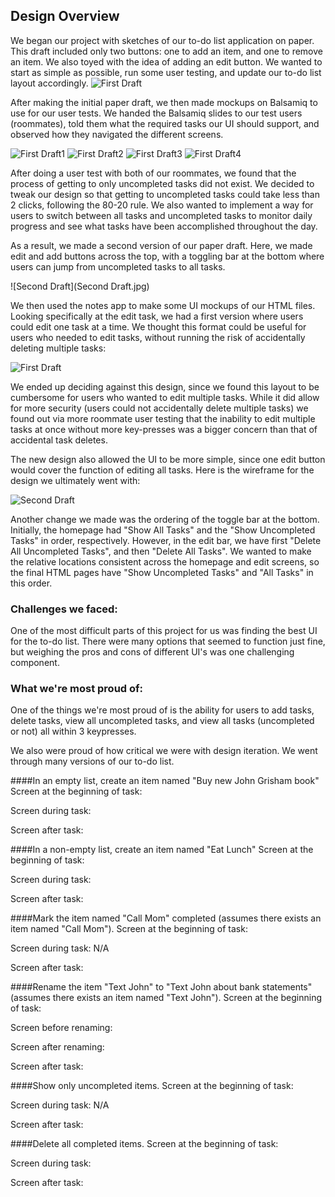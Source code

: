 ## Design Overview

We began our project with sketches of our to-do list application on paper. This draft included only two buttons: one to add an item, and one to remove an item. We also toyed with the idea of adding an edit button. We wanted to start as simple as possible, run some user testing, and update our to-do list layout accordingly.
![First Draft](FirstDraft.jpg)

After making the initial paper draft, we then made mockups on Balsamiq to use for our user tests. We handed the Balsamiq slides to our test users (roommates), told them what the required tasks our UI should support, and observed how they navigated the different screens.

![First Draft1](NoTasks.jpg)
![First Draft2](AddTask.jpg)
![First Draft3](OneTask.jpg)
![First Draft4](EditPage.jpg)

After doing a user test with both of our roommates, we found that the process of getting to only uncompleted tasks did not exist. We decided to tweak our design so that getting to uncompleted tasks could take less than 2 clicks, following the 80-20 rule. We also wanted to implement a way for users to switch between all tasks and uncompleted tasks to monitor daily progress and see what tasks have been accomplished throughout the day.

As a result, we made a second version of our paper draft. Here, we made edit and add buttons across the top, with a toggling bar at the bottom where users can jump from uncompleted tasks to all tasks.

![Second Draft](Second Draft.jpg)

We then used the notes app to make some UI mockups of our HTML files. Looking specifically at the edit task, we had a first version where users could edit one task at a time. We thought this format could be useful for users who needed to edit tasks, without running the risk of accidentally deleting multiple tasks:

![First Draft](EditFlowInitial.jpg)


We ended up deciding against this design, since we found this layout to be cumbersome for users who wanted to edit multiple tasks. While it did allow for more security (users could not accidentally delete multiple tasks) we found out via more roommate user testing that the inability to edit multiple tasks at once without more key-presses was a bigger concern than that of accidental task deletes. 

The new design also allowed the UI to be more simple, since one edit button would cover the function of editing all tasks. Here is the wireframe for the design we ultimately went with:

![Second Draft](EditFlowFinal.jpg)

Another change we made was the ordering of the toggle bar at the bottom. Initially, the homepage had "Show All Tasks" and the "Show Uncompleted Tasks" in order, respectively. However, in the edit bar, we have first "Delete All Uncompleted Tasks", and then "Delete All Tasks". We wanted to make the relative locations consistent across the homepage and edit screens, so the final HTML pages have "Show Uncompleted Tasks" and "All Tasks" in this order. 

### Challenges we faced:
One of the most difficult parts of this project for us was finding the best UI for the to-do list. There were many options that seemed to function just fine, but weighing the pros and cons of different UI's was one challenging component. 

### What we're most proud of:
One of the things we're most proud of is the ability for users to add tasks, delete tasks, view all uncompleted tasks, and view all tasks (uncompleted or not) all within 3 keypresses. 

We also were proud of how critical we were with design iteration. We went through many versions of our to-do list. 

####In an empty list, create an item named "Buy new John Grisham book"
Screen at the beginning of task:

Screen during task:

Screen after task:

####In a non-empty list, create an item named "Eat Lunch"
Screen at the beginning of task:

Screen during task:

Screen after task:

####Mark the item named "Call Mom" completed (assumes there exists an item named "Call Mom").
Screen at the beginning of task:

Screen during task: N/A

Screen after task:

####Rename the item "Text John" to "Text John about bank statements" (assumes there exists an item named "Text John").
Screen at the beginning of task:

Screen before renaming:

Screen after renaming:

Screen after task:

####Show only uncompleted items.
Screen at the beginning of task:

Screen during task: N/A

Screen after task:

####Delete all completed items.
Screen at the beginning of task:

Screen during task:

Screen after task:
